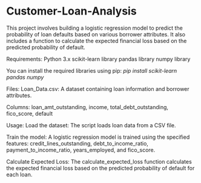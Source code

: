 # Customer-Loan-Analysis
This project involves building a logistic regression model to predict the probability of loan defaults based on various borrower attributes. It also includes a function to calculate the expected financial loss based on the predicted probability of default.

Requirements:
Python 3.x
scikit-learn library
pandas library
numpy library

You can install the required libraries using pip:
_pip install scikit-learn pandas numpy_

Files:
Loan_Data.csv: A dataset containing loan information and borrower attributes.

Columns: loan_amt_outstanding, income, total_debt_outstanding, fico_score, default

Usage:
Load the dataset: The script loads loan data from a CSV file.

Train the model: A logistic regression model is trained using the specified features: credit_lines_outstanding, debt_to_income_ratio, payment_to_income_ratio, years_employed, and fico_score.

Calculate Expected Loss: The calculate_expected_loss function calculates the expected financial loss based on the predicted probability of default for each loan.
